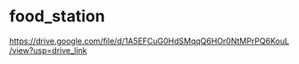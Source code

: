 # food_station
https://drive.google.com/file/d/1A5EFCuG0HdSMqqQ6HOr0NtMPrPQ6KouL/view?usp=drive_link
